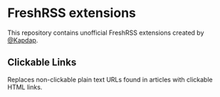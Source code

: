 # FreshRSS extensions

This repository contains unofficial FreshRSS extensions created by [@Kapdap](https://github.com/kapdap).

## Clickable Links

Replaces non-clickable plain text URLs found in articles with clickable HTML links.